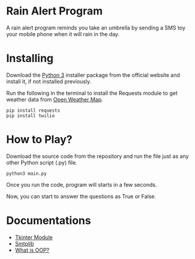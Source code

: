 # Rain Alert Program 

A rain alert program reminds you take an umbrella by sending a SMS toy your mobile phone when it will rain in the day.

# Installing
Download the [Python 3](https://python.org) installer package from the official website and install it, if not installed previously.

Run the following in the terminal to install the Requests module to get weather data from [Open Weather Map](https://openweathermap.org/).
```
pip install requests
pip install twilio
```

# How to Play?

Download the source code from the repository and run the file just as any other Python script (.py) file.
```
python3 main.py
```
Once you run the code, program will starts in a few seconds.

Now, you can start to answer the questions as True or False.


# Documentations

* [Tkinter Module](https://docs.python.org/3/library/tkinter.html)
* [Smtplib](https://docs.python.org/3/library/smtplib.html)
* [What is OOP?](https://en.wikipedia.org/wiki/Object-oriented_programming)
